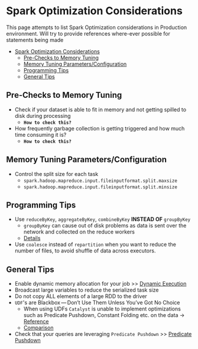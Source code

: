 # Spark Optimization Considerations

This page attempts to list Spark Optimization considerations in Production environment. Will try to provide references where-ever possible for statements being made

- [Spark Optimization Considerations](#spark-optimization-considerations)
  - [Pre-Checks to Memory Tuning](#pre-checks-to-memory-tuning)
  - [Memory Tuning Parameters/Configuration](#memory-tuning-parametersconfiguration)
  - [Programming Tips](#programming-tips)
  - [General Tips](#general-tips)

## Pre-Checks to Memory Tuning

- Check if your dataset is able to fit in memory and not getting spilled to disk during processing
  - **`How to check this?`**
- How frequently garbage collection is getting triggered and how much time consuming it is?
  - **`How to check this?`**

## Memory Tuning Parameters/Configuration

- Control the split size for each task
  - `spark.hadoop.mapreduce.input.fileinputformat.split.maxsize`
  - `spark.hadoop.mapreduce.input.fileinputformat.split.minsize`

## Programming Tips

- Use `reduceByKey`, `aggregateByKey`, `combineByKey` **INSTEAD OF** `groupByKey`
  - `groupByKey` can cause out of disk problems as data is sent over the network and collected on the reduce workers
  - [Details](spark-concepts.md#groupbykey-reducebykey-aggregatebykey-combinebykey)
- Use `coalesce` instead of `repartition` when you want to reduce the number of files, to avoid shuffle of data across executors.

## General Tips

- Enable dynamic memory allocation for your job >> [Dynamic Execution](spark-concepts.md#dynamic-allocation)
- Broadcast large variables to reduce the serialized task size
- Do not copy ALL elements of a large RDD to the driver
- `UDF`'s are Blackbox — Don’t Use Them Unless You’ve Got No Choice
  - When using UDFs `Catalyst` is unable to implement optimizations such as Predicate Pushdown, Constant Folding etc. on the data -> [Reference](https://jaceklaskowski.gitbooks.io/mastering-spark-sql/spark-sql-udfs-blackbox.html)
  - [Comparison](https://stackoverflow.com/a/49103325/5679728)
- Check that your queries are leveraging `Predicate Pushdown` >> [Predicate Pushdown](spark-concepts.md#predicate-pushdown)
